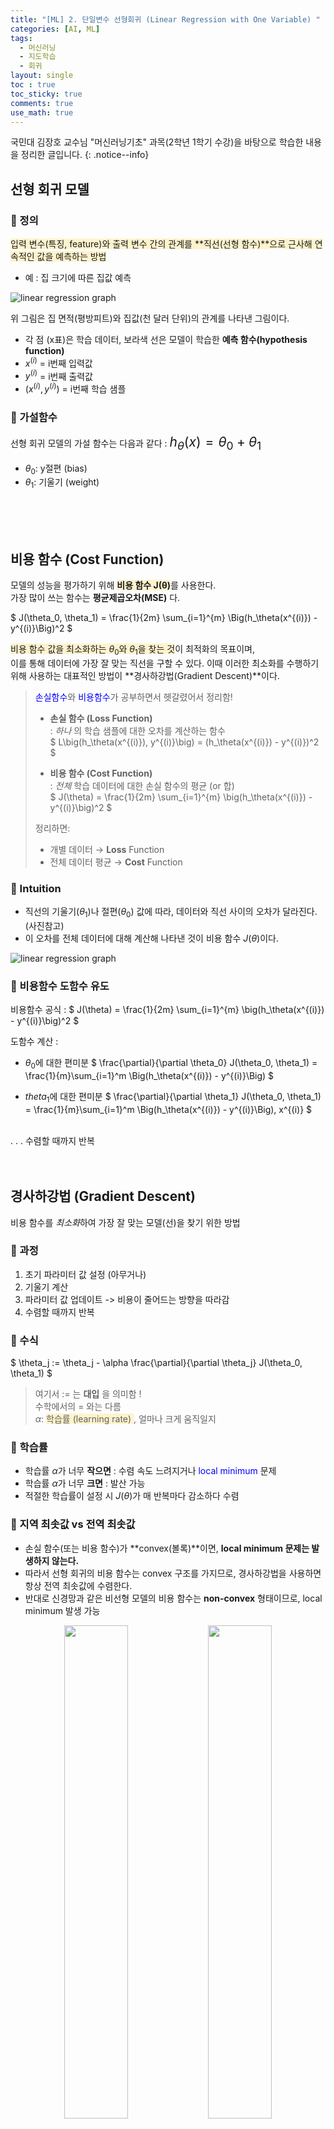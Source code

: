 ```yaml
---
title: "[ML] 2. 단일변수 선형회귀 (Linear Regression with One Variable) "
categories: [AI, ML]
tags:
  - 머신러닝
  - 지도학습
  - 회귀
layout: single
toc : true
toc_sticky: true
comments: true
use_math: true
---
```


국민대 김장호 교수님 "머신러닝기초" 과목(2학년 1학기 수강)을 바탕으로 학습한 내용을 정리한 글입니다.
{: .notice--info}


## 선형 회귀 모델
### 🐾 정의
<span style="background-color: #fff3cd">입력 변수(특징, feature)와 출력 변수 간의 관계를 **직선(선형 함수)**으로 근사해 연속적인 값을 예측하는 방법 </span>
- 예 : 집 크기에 따른 집값 예측 



![linear regression graph](/assets/images/linear_regression_example.png)  

위 그림은 집 면적(평방피트)와 집값(천 달러 단위)의 관계를 나타낸 그림이다. 
- 각 점 (x표)은 학습 데이터, 보라색 선은 모델이 학습한 **예측 함수(hypothesis function)**
- $x^{(i)}$ = i번째 입력값 
- $y^{(i)}$ = i번째 출력값 
- $(x^{(i)}, y^{(i)})$ = i번째 학습 샘플


### 🐾 가설함수
선형 회귀 모델의 가설 함수는 다음과 같다 : 
<span style="font-size:150%"> $h_\theta(x) = \theta_0 + \theta_1$ </span>

- $\theta_0$: y절편 (bias)  
- $\theta_1$: 기울기 (weight)  

<br> 
<br> 
<br> 

## 비용 함수 (Cost Function)
모델의 성능을 평가하기 위해 <span style="background-color: #fff3cd">**비용 함수 J(θ)**</span>를 사용한다.
<br> 가장 많이 쓰는 함수는 **평균제곱오차(MSE)** 다.

$
J(\theta_0, \theta_1) = \frac{1}{2m} \sum_{i=1}^{m} \Big(h_\theta(x^{(i)}) - y^{(i)}\Big)^2
$

<span style="background-color: #fff3cd">비용 함수 값을 최소화하는 $\theta_0$와 $\theta_1$을 찾는 것</span>이 최적화의 목표이며,  
이를 통해 데이터에 가장 잘 맞는 직선을 구할 수 있다. 이때 이러한 최소화를 수행하기 위해 사용하는 대표적인 방법이 **경사하강법(Gradient Descent)**이다.

> <span style="color: blue">손실함수</span>와 <span style="color: blue">비용함수</span>가 공부하면서 헷갈렸어서 정리함! <br> 
> - **손실 함수 (Loss Function)**  
>   : _하나_ 의 학습 샘플에 대한 오차를 계산하는 함수  
>   $ L\big(h_\theta(x^{(i)}), y^{(i)}\big) = (h_\theta(x^{(i)}) - y^{(i)})^2 $
>
> - **비용 함수 (Cost Function)**  
>   : _전체_ 학습 데이터에 대한 손실 함수의 평균 (or 합)  
>   $ J(\theta) = \frac{1}{2m} \sum_{i=1}^{m} \big(h_\theta(x^{(i)}) - y^{(i)}\big)^2 $
>
> 정리하면:  
> - 개별 데이터 → **Loss**  Function
> - 전체 데이터 평균 → **Cost** Function


### 🐾 Intuition
- 직선의 기울기($\theta_1$)나 절편($\theta_0$) 값에 따라, 데이터와 직선 사이의 오차가 달라진다. (사진참고)
- 이 오차를 전체 데이터에 대해 계산해 나타낸 것이 비용 함수 $J(\theta)$이다.  

![linear regression graph](/assets/images/linear_regression_costf_example.png)  


### 🐾 비용함수 도함수 유도
비용함수 공식 :  $ J(\theta) = \frac{1}{2m} \sum_{i=1}^{m} \big(h_\theta(x^{(i)}) - y^{(i)}\big)^2 $

도함수 계산 : 
- $\theta_0$에 대한 편미분
$
\frac{\partial}{\partial \theta_0} J(\theta_0, \theta_1) 
= \frac{1}{m}\sum_{i=1}^m \Big(h_\theta(x^{(i)}) - y^{(i)}\Big)
$

- $theta_1$에 대한 편미분
$
\frac{\partial}{\partial \theta_1} J(\theta_0, \theta_1) 
= \frac{1}{m}\sum_{i=1}^m \Big(h_\theta(x^{(i)}) - y^{(i)}\Big)\, x^{(i)}
$
<br>
.
.
.
수렴할 때까지 반복

<br> 
<br> 
<br> 

## 경사하강법 (Gradient Descent)
비용 함수를 *최소화*하여 가장 잘 맞는 모델(선)을 찾기 위한 방법

### 🐾 과정
1. 초기 파라미터 값 설정 (아무거나)
2. 기울기 계산
3. 파라미터 값 업데이트 -> 비용이 줄어드는 방향을 따라감
4. 수렴할 때까지 반복


### 🐾 수식
$
\theta_j := \theta_j - \alpha \frac{\partial}{\partial \theta_j} J(\theta_0, \theta_1)
$

> 여기서 := 는 **대입** 을 의미함 ! <br> 수학에서의 = 와는 다름 <br>
> $\alpha$: <span style="background-color: #fff3cd">학습률 (learning rate) </span> , 얼마나 크게 움직일지
  

### 🐾 학습률
- 학습률 $\alpha$가 너무 **작으면** : 수렴 속도 느려지거나 <span style="color: blue">local minimum </span> 문제
- 학습률 $\alpha$가 너무 **크면** : 발산 가능
- 적절한 학습률이 설정 시 $J(\theta)$가 매 반복마다 감소하다 수렴

### 🐾 지역 최솟값 vs 전역 최솟값
- 손실 함수(또는 비용 함수)가 **convex(볼록)**이면, **local minimum 문제는 발생하지 않는다.**  
- 따라서 선형 회귀의 비용 함수는 convex 구조를 가지므로, 경사하강법을 사용하면 항상 전역 최솟값에 수렴한다.  
- 반대로 신경망과 같은 비선형 모델의 비용 함수는 **non-convex** 형태이므로, local minimum 발생 가능

 
<p align="center">
  <img src="/assets/images/gradient_descent.png" width="45%" />
  <img src="/assets/images/gradient_descent2.png" width="45%" />
</p>

<br> 
<br> 
<br> 

## 다양한 경사하강법  
### 🐾 배치 경사하강법 (Batch Gradient Descent)
- <span style="background-color: #fff3cd">모든 학습 데이터를 한꺼번에 사용해서 기울기(gradient)를 계산하고, 한 번 업데이트. </span> 
  - 즉, m개의 샘플을 다 합쳐서 평균 오차 방향을 구함 → 그 방향으로 $\theta\$를 조정  
- 장점 :
  - 수렴이 안정적, 정확도가 높음
- 단점 :
  - 데이터가 크면 계산량이 커져서 비효율적임
  - 속도가 느릴 수 있음

  
### 🐾 확률적 경사하강법 (Stochastic Gradient Descent, SGD)
- <span style="background-color: #fff3cd">한 번에 **하나 혹은 일부 훈련 샘플**만을 사용</span>하여 기울기를 계산하고 업데이트
- 장점 :
  - 계산 비용 절감
  - 대규모 데이터셋에도 O
- 단점 :
  - 매 업데이트마다 일부 데이터만 반영하기에 기울기 방향이 불안정하고, 노이즈가 많아서 들쭉날쭉할 수 있음. 
  - 수렴 속도가 느려지거나 local minimum 도달 어려울 수도
  <br>
- <u>단점 보완한 알고리즘</u>
  - **모멘텀(Momentum)**  
    - 이전 단계의 기울기를 일정 비율 반영하여 관성을 부여함
    - 불필요한 진동을 줄이고 더 빠른 수렴 가능  

  - **AdaGrad**  
    - 파라미터마다 학습률을 동적으로 조정함
    - 자주 업데이트되는 파라미터는 학습률을 줄이고, 드물게 업데이트되는 파라미터는 학습률을 크게 유지  

  - **이외에도 Adam 등이 있다고 한다 ~** 


### 🐾 미니배치 경사하강법 (Mini-batch Gradient Descent)
- <span style="background-color: #fff3cd">전체 데이터를 작게 나눈 **배치(예: 32개, 64개, 128개 샘플)** 단위로 나눠서</span> 기울기를 계산하고 업데이트하는 방법
- 장점 : 
  - 계산 효율성 조음
  - 안정적
- 단점 : 
  - 배치 크기를 잘 정해야함 (너무 크면 Batch처럼 느려지고 너무 작으면 SGD처럼 진동 심해질수도)
  

### 🐾 요약

| 방법 | 한 번에 쓰는 데이터 | 장점 | 단점 | 비유 |
|------|-----------------|------|------|------|
| **Batch** | 전체 데이터 | 수렴 안정적, 이론적 분석 용이 | 느림, 대규모 데이터 비효율적 | 전교생 점수 평균 내기 |
| **SGD** | 1개 샘플 | 빠름, 빅데이터 적합 | 진동 큼, 불안정 | 학생 1명만 보고 판단 |
| **Mini-batch** | 일부 샘플 (32~256) | 속도·안정성 균형, 실무 표준 | 배치 크기 선택이 중요 | 반 학생들 점수 평균 내기 |

![경사하강법들](https://encrypted-tbn0.gstatic.com/images?q=tbn:ANd9GcS0HbwglKYFGLozH4GBN69CTlocP5y6c5S0Og&s)

<br>
출처 : https://didalsgur.tistory.com/entry/SGD-Batch-miniBatch-%EA%B2%BD%EC%82%AC%ED%95%98%EA%B0%95%EB%B2%95-%EB%B9%84%EA%B5%90